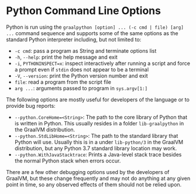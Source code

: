 # Python Command Line Options

Python is run using the `graalpython [option] ... (-c cmd | file) [arg] ...` command
sequence and supports some of the same options as the standard Python
interpreter including, but not limited to:
   * `-c cmd`: pass a program as String and terminate options list
   * `-h`, `--help`: print the help message and exit
   * `-i`, `PYTHONINSPECT=x`: inspect interactively after running a script and force a prompt even if
     `stdin` does not appear to be a terminal
   * `-V`, `--version`: print the Python version number and exit
   * `file`: read a program from the script file
   * `arg ...`: arguments passed to program in `sys.argv[1:]`

The following options are mostly useful for developers of the language or to
provide bug reports:
   * `--python.CoreHome=<String>`: The path to the core library of Python
     that is written in Python. This usually resides in a folder
     `lib-graalpython` in the GraalVM distribution.
   * `--python.StdLibHome=<String>`: The path to the standard library that
     Python will use. Usually this is in a under `lib-python/3` in the
     GraalVM distribution, but any Python 3.7 standard library location may work.
   * `--python.WithJavaStacktrace`: Prints a Java-level stack trace besides the
     normal Python stack when errors occur.

There are a few other debugging options used by the developers of GraalVM,
but these change frequently and may not do anything at any given point in time,
so any observed effects of them should not be relied upon.
